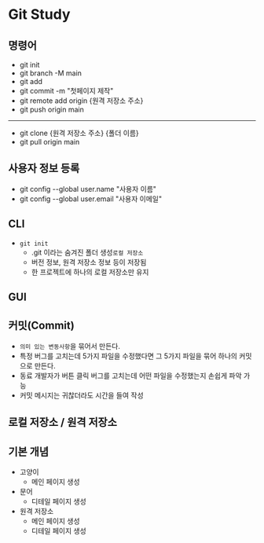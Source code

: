 # Git Study

## 명령어
- git init
- git branch -M main
- git add
- git commit -m "첫페이지 제작"
- git remote add origin {원격 저장소 주소}
- git push origin main
---
- git clone {원격 저장소 주소} {폴더 이름}
- git pull origin main

## 사용자 정보 등록
- git config --global user.name "사용자 이름"
- git config --global user.email "사용자 이메일"

## CLI
- `git init`
  - .git 이라는 숨겨진 폴더 생성`로컬 저장소`
  - 버전 정보, 원격 저장소 정보 등이 저장됨
  - 한 프로젝트에 하나의 로컬 저장소만 유지
  
## GUI


## 커밋(Commit)
- `의미 있는 변동사항`을 묶어서 만든다.
- 특정 버그를 고치는데 5가지 파일을 수정했다면 그 5가지 파일을 묶어 하나의 커밋으로 만든다.
- 동료 개발자가 버튼 클릭 버그를 고치는데 어떤 파일을 수정했는지 손쉽게 파악 가능
- 커밋 메시지는 귀찮더라도 시간을 들여 작성

## 로컬 저장소 / 원격 저장소

## 기본 개념
- 고양이
  - 메인 페이지 생성
- 문어
  - 디테일 페이지 생성
- 원격 저장소
  - 메인 페이지 생성
  - 디테일 페이지 생성
